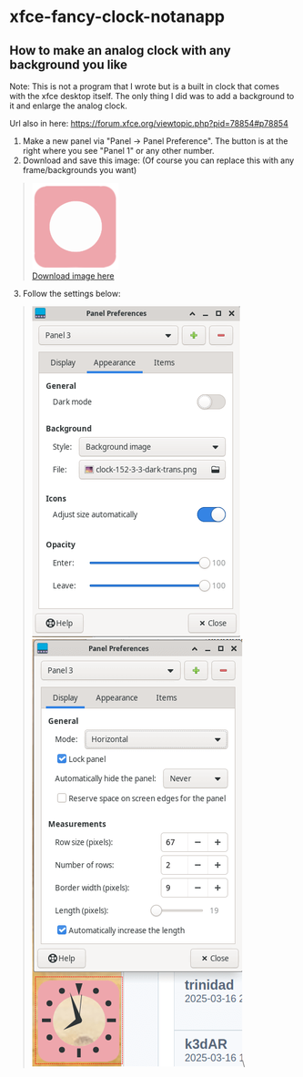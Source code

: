 # xfce-fancy-clock-notanapp

## How to make an analog clock with any background you like
Note: This is not a program that I wrote but is a built in clock that comes with the xfce desktop itself. The only thing I did was to add a background to it and enlarge the analog clock. 

Url also in here: https://forum.xfce.org/viewtopic.php?pid=78854#p78854

1. Make a new panel via "Panel -> Panel Preference". The button is at the right where you see "Panel 1" or any other number.
2. Download and save this image: (Of course you can replace this with any frame/backgrounds you want)

>![](https://raw.githubusercontent.com/lvsl123/xfce-fancy-clock-notanapp/refs/heads/main/clock-152-3-3-dark-trans.png)\
>[Download image here](https://raw.githubusercontent.com/lvsl123/xfce-fancy-clock-notanapp/refs/heads/main/clock-152-3-3-dark-trans.png)

3. Follow the settings below:
>![](https://github.com/lvsl123/xfce-fancy-clock-notanapp/blob/main/clock-settings.png?raw=true)\
>![](https://github.com/lvsl123/xfce-fancy-clock-notanapp/blob/main/clock-settings2.png?raw=true)\
